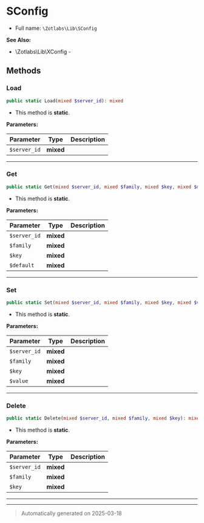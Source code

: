 
# SConfig





* Full name: `\Zotlabs\Lib\SConfig`

**See Also:**

* \Zotlabs\Lib\XConfig - 




## Methods


### Load



```php
public static Load(mixed $server_id): mixed
```



* This method is **static**.




**Parameters:**

| Parameter | Type | Description |
|-----------|------|-------------|
| `$server_id` | **mixed** |  |





***

### Get



```php
public static Get(mixed $server_id, mixed $family, mixed $key, mixed $default = false): mixed
```



* This method is **static**.




**Parameters:**

| Parameter | Type | Description |
|-----------|------|-------------|
| `$server_id` | **mixed** |  |
| `$family` | **mixed** |  |
| `$key` | **mixed** |  |
| `$default` | **mixed** |  |





***

### Set



```php
public static Set(mixed $server_id, mixed $family, mixed $key, mixed $value): mixed
```



* This method is **static**.




**Parameters:**

| Parameter | Type | Description |
|-----------|------|-------------|
| `$server_id` | **mixed** |  |
| `$family` | **mixed** |  |
| `$key` | **mixed** |  |
| `$value` | **mixed** |  |





***

### Delete



```php
public static Delete(mixed $server_id, mixed $family, mixed $key): mixed
```



* This method is **static**.




**Parameters:**

| Parameter | Type | Description |
|-----------|------|-------------|
| `$server_id` | **mixed** |  |
| `$family` | **mixed** |  |
| `$key` | **mixed** |  |





***


***
> Automatically generated on 2025-03-18
